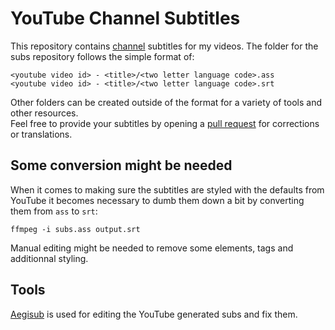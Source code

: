 # YouTube Channel Subtitles

This repository contains [channel](https://youtube.com/@SenpaiSilver) subtitles for my videos. 
The folder for the subs repository follows the simple format of:

    <youtube video id> - <title>/<two letter language code>.ass
    <youtube video id> - <title>/<two letter language code>.srt

Other folders can be created outside of the format for a variety of tools and other resources.  
Feel free to provide your subtitles by opening a [pull request](https://github.com/SenpaiSilver/yt-channel-subtitles/pulls) for corrections or translations.

## Some conversion might be needed

When it comes to making sure the subtitles are styled with the defaults from YouTube it becomes necessary to dumb them down a bit by converting them from `ass` to `srt`:

    ffmpeg -i subs.ass output.srt

Manual editing might be needed to remove some elements, tags and additionnal styling.

## Tools

[Aegisub](https://github.com/Aegisub/Aegisub) is used for editing the YouTube generated subs and fix them.
